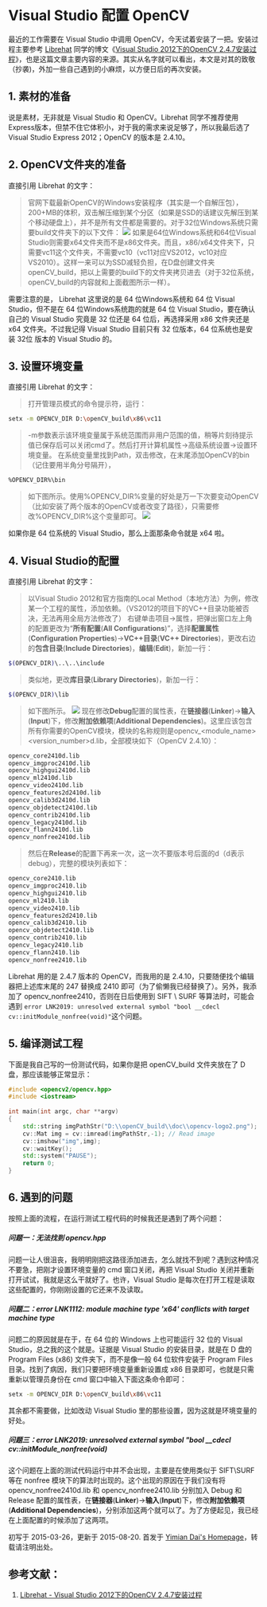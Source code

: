 # Visual Studio 配置 OpenCV  

最近的工作需要在 Visual Studio 中调用 OpenCV，今天试着安装了一把。安装过程主要参考 [Librehat][Librehat] 同学的博文《[Visual Studio 2012下的OpenCV 2.4.7安装过程][1]》，也是这篇文章主要内容的来源。其实从名字就可以看出，本文是对其的致敬（抄袭)，外加一些自己遇到的小麻烦，以方便日后的再次安装。

## 1. 素材的准备
说是素材，无非就是 Visual Studio 和 OpenCV。Librehat 同学不推荐使用Express版本，但禁不住它体积小，对于我的需求来说足够了，所以我最后选了 Visual Studio Express 2012；OpenCV 的版本是 2.4.10。

## 2. OpenCV文件夹的准备
直接引用 Librehat 的文字：
> 官网下载最新OpenCV的Windows安装程序（其实是一个自解压包），200+MB的体积，双击解压缩到某个分区（如果是SSD的话建议先解压到某个移动硬盘上），并不是所有文件都是需要的。对于32位Windows系统只需要build文件夹下的以下文件：
![](https://www.librehat.com/wp-content/uploads/2013/11/buildfiles.jpg)
> 如果是64位Windows系统和64位Visual Studio则需要x64文件夹而不是x86文件夹。而且，x86/x64文件夹下，只需要vc11这个文件夹，不需要vc10（vc11对应VS2012，vc10对应VS2010）。这样一来可以为SSD减轻负担，在D盘创建文件夹openCV_build，把以上需要的build下的文件夹拷贝进去（对于32位系统，openCV_build的内容就和上面截图所示一样）。

需要注意的是， Librehat 这里说的是 64 位Windows系统和 64 位 Visual Studio，但不是在 64 位Windows系统跑的就是 64 位 Visual Studio，要在确认自己的 Visual Studio 究竟是 32 位还是 64 位后，再选择采用 x86 文件夹还是 x64 文件夹。不过我记得 Visual Studio 目前只有 32 位版本，64 位系统也是安装 32位 版本的 Visual Studio 的。

## 3. 设置环境变量
直接引用 Librehat 的文字：
> 打开管理员模式的命令提示符，运行：
```bash
setx -m OPENCV_DIR D:\openCV_build\x86\vc11
```
> -m参数表示该环境变量属于系统范围而非用户范围的值，稍等片刻待提示值已保存后可以关闭cmd了。然后打开计算机属性->高级系统设置->设置环境变量。
> 在系统变量里找到Path，双击修改，在末尾添加OpenCV的bin（记住要用半角分号隔开），
```bash
%OPENCV_DIR%\bin
```
> 如下图所示。使用%OPENCV_DIR%变量的好处是万一下次要变动OpenCV（比如安装了两个版本的OpenCV或者改变了路径），只需要修改%OPENCV_DIR%这个变量即可。
![](https://www.librehat.com/wp-content/uploads/2013/11/system_variable.jpg)

如果你是 64 位系统的 Visual Studio，那么上面那条命令就是 x64 啦。

## 4. Visual Studio的配置
直接引用 Librehat 的文字：
> 以Visual Studio 2012和官方指南的Local Method（本地方法）为例，修改某一个工程的属性，添加依赖。（VS2012的项目下的VC++目录功能被否决，无法再用全局方法修改了）
 > 右键单击项目->属性，把弹出窗口左上角的配置更改为“**所有配置**(**All Configurations**)”，选择**配置属性**(**Configuration Properties**)->**VC++目录**(**VC++ Directories**)，更改右边的**包含目录**(**Include Directories**)，**编辑**(**Edit**)，新加一行：

```bash
$(OPENCV_DIR)\..\..\include
```
> 类似地，更改**库目录**(**Library Directories**)，新加一行：

```bash
$(OPENCV_DIR)\lib
```
> 如下图所示。
![](https://www.librehat.com/wp-content/uploads/2013/11/vs_settings_inc_lib.jpg)
> 现在修改**Debug**配置的属性表，在**链接器**(**Linker**)->**输入**(**Input**)下，修改**附加依赖项**(**Additional Dependencies**)。这里应该包含所有你需要的OpenCV模块，模块的名称规则是opencv_<module_name><version_number>d.lib，全部模块如下（OpenCV 2.4.10）：
```bash
opencv_core2410d.lib
opencv_imgproc2410d.lib
opencv_highgui2410d.lib
opencv_ml2410d.lib
opencv_video2410d.lib
opencv_features2d2410d.lib
opencv_calib3d2410d.lib
opencv_objdetect2410d.lib
opencv_contrib2410d.lib
opencv_legacy2410d.lib
opencv_flann2410d.lib
opencv_nonfree2410d.lib
```
> 然后在**Release**的配置下再来一次，这一次不要版本号后面的d（d表示debug），完整的模块列表如下：
```bash
opencv_core2410.lib
opencv_imgproc2410.lib
opencv_highgui2410.lib
opencv_ml2410.lib
opencv_video2410.lib
opencv_features2d2410.lib
opencv_calib3d2410.lib
opencv_objdetect2410.lib
opencv_contrib2410.lib
opencv_legacy2410.lib
opencv_flann2410.lib
opencv_nonfree2410.lib
```
Librehat 用的是 2.4.7 版本的 OpenCV，而我用的是 2.4.10，只要随便找个编辑器把上述库末尾的 247 替换成 2410 即可（为了偷懒我已经替换了）。另外，我添加了 opencv_nonfree2410，否则在日后使用到 SIFT \ SURF 等算法时，可能会遇到 `error LNK2019: unresolved external symbol "bool __cdecl cv::initModule_nonfree(void)"`这个问题。

## 5. 编译测试工程
下面是我自己写的一份测试代码，如果你是把 openCV_build 文件夹放在了 D 盘，那应该能够正常显示：

```cpp
#include <opencv2/opencv.hpp>
#include <iostream>
 
int main(int argc, char **argv)
{ 
    std::string imgPathStr("D:\\openCV_build\\doc\\opencv-logo2.png");
    cv::Mat img = cv::imread(imgPathStr,-1); // Read image
    cv::imshow("img",img);
    cv::waitKey();
    std::system("PAUSE");
    return 0;
}
```

## 6. 遇到的问题
按照上面的流程，在运行测试工程代码的时候我还是遇到了两个问题：
##### 问题一：无法找到 opencv.hpp
问题一让人很沮丧，我明明刚把这路径添加进去，怎么就找不到呢？遇到这种情况不要急，把刚才设置环境变量的 cmd 窗口关闭，再把 Visual Studio 关闭并重新打开试试，我就是这么干就好了。也许，Visual Studio 是每次在打开工程是读取这些配置的，你刚刚设置的它还来不及读取。
##### 问题二：error LNK1112: module machine type 'x64' conflicts with target machine type 
问题二的原因就是在于，在 64 位的 Windows 上也可能运行 32 位的 Visual Studio，总之我的这个就是。证据是 Visual Studio 的安装目录，就是在 D 盘的 Program Files (x86) 文件夹下，而不是像一般 64 位软件安装于 Program Files 目录。找到了病因，我们只要把环境变量重新设置成 x86 目录即可，也就是只需重新以管理员身份在 cmd 窗口中输入下面这条命令即可：

```bash
setx -m OPENCV_DIR D:\openCV_build\x86\vc11
```
其余都不需要做，比如改动 Visual Studio 里的那些设置，因为这就是环境变量的好处。

##### 问题三：error LNK2019: unresolved external symbol "bool __cdecl cv::initModule_nonfree(void)
这个问题在上面的测试代码运行中并不会出现，主要是在使用类似于 SIFT\SURF 等在 nonfree 模块下的算法时出现的。这个出现的原因在于我们没有将 opencv_nonfree2410d.lib 和 opencv_nonfree2410.lib 分别加入 Debug 和 Release 配置的属性表，在**链接器**(**Linker**)->**输入**(**Input**)下，修改**附加依赖项**(**Additional Dependencies**)，分别添加这两个就可以了。为了方便起见，我已经在上面配置的时候添加了这两项。

初写于 2015-03-26，更新于 2015-08-20.
首发于 [Yimian Dai's Homepage]，转载请注明出处。

## 参考文献：
1. [Librehat - Visual Studio 2012下的OpenCV 2.4.7安装过程][1]

[Librehat]: https://www.librehat.com
[1]: https://www.librehat.com/visual-studio-2012-with-opencv-2-4-7-installation/
[Yimian Dai's Homepage]: http://dym.mobi/